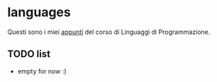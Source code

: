 # languages

Questi sono i miei [appunti](<https://raw.githubusercontent.com/ph04/languages/main/src/Linguaggi di Programmazione.pdf>) del corso di Linguaggi di Programmazione.

## TODO list

- empty for now :)

